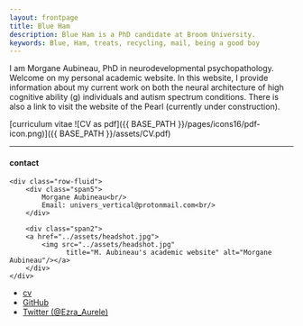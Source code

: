 ```yaml
---
layout: frontpage
title: Blue Ham
description: Blue Ham is a PhD candidate at Broom University.
keywords: Blue, Ham, treats, recycling, mail, being a good boy
---
```


I am Morgane Aubineau, PhD in neurodevelopmental psychopathology. Welcome on my personal academic website.
In this website, I provide information about my current work on both the neural architecture of high cognitive ability (g) individuals and autism spectrum conditions. There is also a link to visit the website of the Pearl (currently under construction).

[curriculum vitae ![CV as pdf]({{ BASE_PATH }}/pages/icons16/pdf-icon.png)]({{ BASE_PATH }}/assets/CV.pdf)<br/>


---


<div class="container">
<h4><a name="contact"></a>contact</h4>

    <div class="row-fluid">
        <div class="span5">
            Morgane Aubineau<br/>
            Email: univers_vertical@protonmail.com<br/>
        </div>

        <div class="span2">
        <a href="../assets/headshot.jpg">
            <img src="../assets/headshot.jpg"
                  title="M. Aubineau's academic website" alt="Morgane Aubineau"/></a>
        </div>
    </div>
</div>

<div class="navbar">
  <div class="navbar-inner">
      <ul class="nav">
          <li><a href="{{ BASE_PATH }}/assets/CV.pdf">cv</a></li>
          <li><a href="https://github.com/morgane-aubineau">GitHub</a></li>
          <li><a href="https://twitter.com/Ezra_Aurele">Twitter (@Ezra_Aurele)</a></li>
      </ul>
  </div>
</div>
